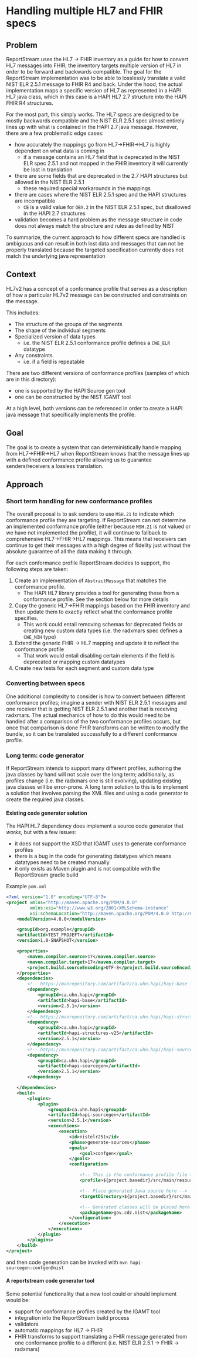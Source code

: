 # Handling multiple HL7 and FHIR specs

## Problem

ReportStream uses the HL7 -> FHIR inventory as a guide for how to convert HL7 messages into FHIR; the inventory targets
multiple version of HL7 in order to be forward and backwards compatible. The goal for the ReportStream implementation
was to be able to losslessly translate a valid NIST ELR 2.5.1 message to FHIR R4 and back. Under the hood, the actual
implementation maps a specific version of HL7 as represented in a HAPI HL7 java class, which in this case is a
HAPI HL7 2.7 structure into the HAPI FHIR R4 structures.

For the most part, this simply works. The HL7 specs are designed to be mostly backwards compatible and the NIST ELR
2.5.1 spec almost entirely lines up with what is contained in the HAPI 2.7 java message. However, there are a few
problematic edge cases:

- how accurately the mappings go from HL7->FHIR->HL7 is highly dependent on what data is coming in
    - if a message contains an HL7 field that is deprecated in the NIST ELR spec 2.5.1 and not mapped in the FHIR
      inventory it will currently be lost in translation
- there are some fields that are deprecated in the 2.7 HAPI structures but allowed in the NIST ELR 2.5.1
    - these required special workarounds in the mappings
- there are cases where the NIST ELR 2.5.1 spec and the HAPI structures are incompatible
    - `CE` is a valid value for `OBX.2` in the NIST ELR 2.5.1 spec, but disallowed in the HAPI 2.7 structures
- validation becomes a hard problem as the message structure in code does not always match the structure and rules as
  defined by NIST

To summarize, the current approach to how different specs are handled is ambiguous and can result in both lost data and
messages that can not be properly translated because the targeted specification currently does not match the underlying java
representation

## Context

HL7v2 has a concept of a conformance profile that serves as a description of how a particular HL7v2 message can be
constructed and constraints on the message.

This includes:

- The structure of the groups of the segments
- The shape of the individual segments
- Specialized version of data types
    - i.e. the NIST ELR 2.5.1 conformance profile defines a `CWE_ELR` datatype
- Any constraints
    - i.e. if a field is repeatable

There are two different versions of conformance profiles (samples of which are in this directory):

- one is supported by the HAPI Source gen tool
- one can be constructed by the NIST IGAMT tool

At a high level, both versions can be referenced in order to create a HAPI java message that specifically implements the
profile.

## Goal

The goal is to create a system that can deterministically handle mapping from HL7->FHIR->HL7 when ReportStream
knows that the message lines up with a defined conformance profile allowing us to guarantee senders/receivers a lossless
translation.

## Approach

### Short term handling for new conformance profiles

The overall proposal is to ask senders to use `MSH.21` to indicate which conformance profile they are targeting. If
ReportStream can not determine an implemented conformance profile (either because `MSH.21` is not valued or we have not
implemented the profile), it will continue to fallback to comprehensive HL7->FHIR->HL7 mappings. This means that
receivers can continue to get their messages with a high degree of fidelity just without the absolute guarantee of all
the data making it through.

For each conformance profile ReportStream decides to support, the following steps are taken:

1. Create an implementation of `AbstractMessage` that matches the conformance profile.
    - The HAPI HL7 library provides a tool for generating these from a conformance profile. See the section below for
      more details
2. Copy the generic HL7->FHIR mappings based on the FHIR inventory and then update them to exactly reflect what the
   conformance profile specifies.
    - This work could entail removing schemas for deprecated fields or creating new custom data types (i.e. the radxmars
      spec defines a `CWE_NIH` type)
3. Extend the generic FHIR -> HL7 mapping and update it to reflect the conformance profile
    - That work would entail disabling certain elements if the field is deprecated or mapping custom datatypes
4. Create new tests for each segment and custom data type

### Converting between specs

One additional complexity to consider is how to convert between different conformance profiles; imagine a sender with
NIST ELR 2.5.1 messages and one receiver that is getting NIST ELR 2.5.1 and another that is receiving radxmars. The
actual mechanics of how to do this would need to be handled after a comparison of the two conformance profiles occurs,
but once that comparison is done FHIR transforms can be written to modify the bundle, so it can be translated
successfully to a different conformance profile.

### Long term: code generator

If ReportStream intends to support many different profiles, authoring the java classes by hand will not scale over the
long term; additionally, as profiles change (i.e. the radxmars one is still evolving), updating existing java classes
will be error-prone. A long term solution to this is to implement a solution that involves parsing the XML files and
using a code generator to create the required java classes.

#### Existing code generator solution

The HAPI HL7 dependency does implement a source code generator that _works_, but with a few issues:

- it does not support the XSD that IGAMT uses to generate conformance profiles
- there is a bug in the code for generating datatypes which means datatypes need to be created manually
- it only exists as Maven plugin and is not compatible with the ReportStream gradle build

Example `pom.xml`

```xml
<?xml version="1.0" encoding="UTF-8"?>
<project xmlns="http://maven.apache.org/POM/4.0.0"
         xmlns:xsi="http://www.w3.org/2001/XMLSchema-instance"
         xsi:schemaLocation="http://maven.apache.org/POM/4.0.0 http://maven.apache.org/xsd/maven-4.0.0.xsd">
    <modelVersion>4.0.0</modelVersion>

    <groupId>org.example</groupId>
    <artifactId>TEST_PROJEFT</artifactId>
    <version>1.0-SNAPSHOT</version>

    <properties>
        <maven.compiler.source>17</maven.compiler.source>
        <maven.compiler.target>17</maven.compiler.target>
        <project.build.sourceEncoding>UTF-8</project.build.sourceEncoding>
    </properties>
    <dependencies>
        <!-- https://mvnrepository.com/artifact/ca.uhn.hapi/hapi-base -->
        <dependency>
            <groupId>ca.uhn.hapi</groupId>
            <artifactId>hapi-base</artifactId>
            <version>2.5.1</version>
        </dependency>
        <!-- https://mvnrepository.com/artifact/ca.uhn.hapi/hapi-structures-v25 -->
        <dependency>
            <groupId>ca.uhn.hapi</groupId>
            <artifactId>hapi-structures-v25</artifactId>
            <version>2.5.1</version>
        </dependency>
        <!-- https://mvnrepository.com/artifact/ca.uhn.hapi/hapi-sourcegen -->
        <dependency>
            <groupId>ca.uhn.hapi</groupId>
            <artifactId>hapi-sourcegen</artifactId>
            <version>2.5.1</version>
        </dependency>

    </dependencies>
    <build>
        <plugins>
            <plugin>
                <groupId>ca.uhn.hapi</groupId>
                <artifactId>hapi-sourcegen</artifactId>
                <version>2.5.1</version>
                <executions>
                    <execution>
                        <id>nistelr251</id>
                        <phase>generate-sources</phase>
                        <goals>
                            <goal>confgen</goal>
                        </goals>
                        <configuration>

                            <!-- This is the conformance profile file to use -->
                            <profile>${project.basedir}/src/main/resources/hl7/profiles/nist-elr-2.5.1.xml</profile>

                            <!-- Place generated Java source here -->
                            <targetDirectory>${project.basedir}/src/main/java</targetDirectory>

                            <!-- Generated classes will be placed here -->
                            <packageName>gov.cdc.nist</packageName>
                        </configuration>
                    </execution>
                </executions>
            </plugin>
        </plugins>
    </build>
</project>
```

and then code generation can be invoked with `mvn hapi-sourcegen:confgen@nist`

#### A reportstream code generator tool

Some potential functionality that a new tool could or should implement would be:

- support for conformance profiles created by the IGAMT tool
- integration into the ReportStream build process
- validators
- automatic mappings for HL7 -> FHIR
- FHIR transforms to support translating a FHIR message generated from one conformance profile to a different (i.e. NIST
  ELR 2.5.1 -> FHIR -> radxmars)

